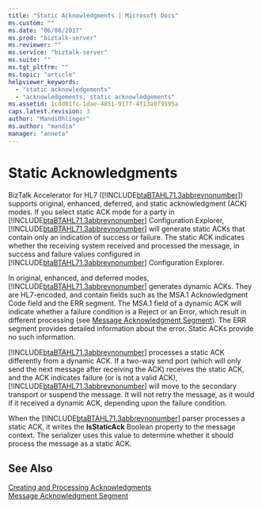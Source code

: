 ```yaml
---
title: "Static Acknowledgments | Microsoft Docs"
ms.custom: ""
ms.date: "06/08/2017"
ms.prod: "biztalk-server"
ms.reviewer: ""
ms.service: "biztalk-server"
ms.suite: ""
ms.tgt_pltfrm: ""
ms.topic: "article"
helpviewer_keywords: 
  - "static acknowledgements"
  - "acknowledgements, static acknowledgements"
ms.assetid: 1cdd01fc-1dae-4851-917f-4f13a0f9595a
caps.latest.revision: 3
author: "MandiOhlinger"
ms.author: "mandia"
manager: "anneta"
---
```

# Static Acknowledgments
BizTalk Accelerator for HL7 ([!INCLUDE[btaBTAHL71.3abbrevnonumber](../../includes/btabtahl71-3abbrevnonumber-md.md)]) supports original, enhanced, deferred, and static acknowledgment (ACK) modes. If you select static ACK mode for a party in [!INCLUDE[btaBTAHL71.3abbrevnonumber](../../includes/btabtahl71-3abbrevnonumber-md.md)] Configuration Explorer, [!INCLUDE[btaBTAHL71.3abbrevnonumber](../../includes/btabtahl71-3abbrevnonumber-md.md)] will generate static ACKs that contain only an indication of success or failure. The static ACK indicates whether the receiving system received and processed the message, in success and failure values configured in [!INCLUDE[btaBTAHL71.3abbrevnonumber](../../includes/btabtahl71-3abbrevnonumber-md.md)] Configuration Explorer.  
  
 In original, enhanced, and deferred modes, [!INCLUDE[btaBTAHL71.3abbrevnonumber](../../includes/btabtahl71-3abbrevnonumber-md.md)] generates dynamic ACKs. They are HL7-encoded, and contain fields such as the MSA.1 Acknowledgment Code field and the ERR segment. The MSA.1 field of a dynamic ACK will indicate whether a failure condition is a Reject or an Error, which result in different processing (see [Message Acknowledgment Segment](../../adapters-and-accelerators/accelerator-hl7/message-acknowledgment-segment.md)). The ERR segment provides detailed information about the error. Static ACKs provide no such information.  
  
 [!INCLUDE[btaBTAHL71.3abbrevnonumber](../../includes/btabtahl71-3abbrevnonumber-md.md)] processes a static ACK differently from a dynamic ACK. If a two-way send port (which will only send the next message after receiving the ACK) receives the static ACK, and the ACK indicates failure (or is not a valid ACK), [!INCLUDE[btaBTAHL71.3abbrevnonumber](../../includes/btabtahl71-3abbrevnonumber-md.md)] will move to the secondary transport or suspend the message. It will not retry the message, as it would if it received a dynamic ACK, depending upon the failure condition.  
  
 When the [!INCLUDE[btaBTAHL71.3abbrevnonumber](../../includes/btabtahl71-3abbrevnonumber-md.md)] parser processes a static ACK, it writes the **IsStaticAck** Boolean property to the message context. The serializer uses this value to determine whether it should process the message as a static ACK.  
  
## See Also  
 [Creating and Processing Acknowledgments](../../adapters-and-accelerators/accelerator-hl7/creating-and-processing-acknowledgments.md)   
 [Message Acknowledgment Segment](../../adapters-and-accelerators/accelerator-hl7/message-acknowledgment-segment.md)